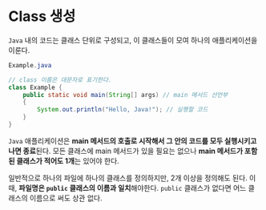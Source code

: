 # Class 생성

`Java` 내의 코드는 클래스 단위로 구성되고, 이 클래스들이 모여 하나의 애플리케이션을 이룬다.

```java
Example.java

// class 이름은 대문자로 표기한다.
class Example {
    public static void main(String[] args) // main 메서드 선언부
    {
        System.out.println("Hello, Java!"); // 실행할 코드
    }
}
```

`Java` 애플리케이션은 **main 메서드의 호출로 시작해서 그 안의 코드를 모두 실행시키고 나면 종료**된다. 모든 클래스에 main 메서드가 있을 필요는 없으나 **main 메서드가 포함된 클래스가 적어도 1개**는 있어야 한다.

일반적으로 하나의 파일에 하나의 클래스를 정의하지만, 2개 이상을 정의해도 된다. 이 때, **파일명은 `public` 클래스의 이름과 일치**해야한다. `public` 클래스가 없다면 어느 클래스의 이름으로 써도 상관 없다.
